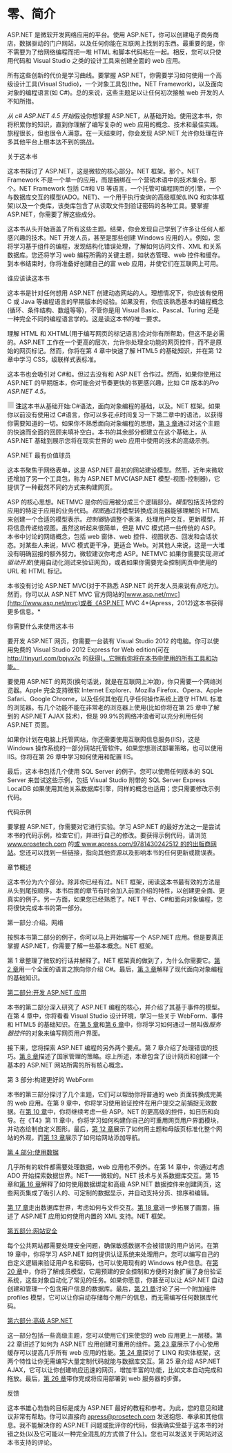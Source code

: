 # 零、简介

ASP.NET 是微软开发网络应用的平台。使用 ASP.NET，你可以创建电子商务商店，数据驱动的门户网站，以及任何你能在互联网上找到的东西。最重要的是，你不需要为了给网络编程而把一堆 HTML 和脚本代码粘在一起。相反，您可以只使用代码和 Visual Studio 之类的设计工具来创建全面的 web 应用。

所有这些创新的代价是学习曲线。要掌握 ASP.NET，你需要学习如何使用一个高级设计工具(Visual Studio)，一个对象工具包(the。NET Framework)，以及面向对象的编程语言(如 C#)。总的来说，这些主题足以让任何初次接触 web 开发的人不知所措。

*从 c# ASP.NET 4.5 开始*假设你想掌握 ASP.NET，从基础开始。使用这本书，你将积累你的知识，直到你理解了编写复杂的 web 应用的概念、技术和最佳实践。旅程很长，但也很令人满意。在一天结束时，你会发现 ASP.NET 允许你处理在许多其他平台上根本达不到的挑战。

关于这本书

这本书探讨了 ASP.NET，这是微软的核心部分。NET 框架。那个。NET Framework 不是一个单一的应用，而是捆绑在一个营销术语中的技术集合。那个。NET Framework 包括 C#和 VB 等语言，一个托管可编程网页的引擎，一个与数据库交互的模型(ADO。NET)、一个用于执行查询的高级框架(LINQ 和实体框架)以及一个类库，该类库包含了从读取文件到验证密码的各种工具。要掌握 ASP.NET，你需要了解这些成分。

这本书从头开始涵盖了所有这些主题。结果，你会发现自己学到了许多让任何人都感兴趣的技术。NET 开发人员，甚至是那些创建 Windows 应用的人。例如，您将学习基于组件的编程，发现结构化错误处理，了解如何访问文件、XML 和关系数据库。您还将学习 web 编程所需的关键主题，如状态管理、web 控件和缓存。到本书结束时，你将准备好创建自己的富 web 应用，并使它们在互联网上可用。

谁应该读这本书

这本书是针对任何想用 ASP.NET 创建动态网站的人。理想情况下，你应该有使用 C 或 Java 等编程语言的早期版本的经验。如果没有，你应该熟悉基本的编程概念(循环、条件结构、数组等等)，不管你是用 Visual Basic、Pascal、Turing 还是一种完全不同的编程语言学的。这是读这本书的唯一要求。

理解 HTML 和 XHTML(用于编写网页的标记语言)会对你有所帮助，但这不是必需的。ASP.NET 工作在一个更高的层次，允许你处理全功能的网页控件，而不是原始的网页标记。然而，你将在第 4 章中快速了解 HTML5 的基础知识，并在第 12 章中学习 CSS，级联样式表标准。

这本书也会吸引对 C#和。但过去没有和 ASP.NET 合作过。然而，如果你使用过 ASP.NET 的早期版本，你可能会对节奏更快的书更感兴趣，比如 C# 版本的*Pro ASP.NET 4.5。*

![image](img/sq.jpg) **注**这本书从基础开始:C#语法，面向对象编程的基础，以及。NET 框架。如果你以前没有使用过 C#语言，你可以多花点时间复习一下第二章中的语法，以获得你需要知道的一切。如果你不熟悉面向对象编程的思想，[第 3 章](03.html)通过对这个主题的快速而全面的回顾来填补空白。本书的其余部分都建立在这个基础上，从 ASP.NET 基础到展示您将在现实世界的 web 应用中使用的技术的高级示例。

ASP.NET 最有价值球员

这本书聚焦于网络表单，这是 ASP.NET 最初的网站建设模型。然而，近年来微软还增加了另一个工具包，称为 ASP.NET MVC(ASP.NET 模型-视图-控制器)，它提供了一种截然不同的方式来构建网页。

ASP 的核心思想。NETMVC 是你的应用被分成三个逻辑部分。*模型*包括支持您的应用的特定于应用的业务代码。*视图*通过将模型转换成浏览器能够理解的 HTML 来创建一个合适的模型表示。*控制器*协调整个表演，处理用户交互，更新模型，并将信息传递给视图。虽然这听起来很简单，但是 MVC 模式把一些传统的 ASP。本书中讨论的网络概念，包括 web 窗体、web 控件、视图状态、回发和会话状态。对某些人来说，MVC 模式更干净，更适合 Web。对其他人来说，这是一大堆没有明确回报的额外努力。微软建议你考虑 ASP。NETMVC 如果你需要实现*测试驱动开发*(使用自动化测试来验证网页)，或者如果你需要完全控制网页中使用的 URL 和 HTML 标记。

本书没有讨论 ASP.NET MVC(对于不熟悉 ASP.NET 的开发人员来说有点吃力)。然而，你可以从 ASP.NET MVC 官方网站的[www.asp.net/mvc](http://www.asp.net/mvc)或者《ASP.NET MVC 4*(Apress，2012)这本书获得更多信息。*

你需要什么来使用这本书

要开发 ASP.NET 网页，你需要一台装有 Visual Studio 2012 的电脑。你可以使用免费的 Visual Studio 2012 Express for Web edition(可在 http://tinyurl.com/bpjvx7c 的[获得)，它拥有你将在本书中使用的所有工具和功能。](http://tinyurl.com/bpjvx7c)

要使用 ASP.NET 的网页(换句话说，就是在互联网上冲浪)，你只需要一个网络浏览器。Apple 完全支持微软 Internet Explorer、Mozilla Firefox、Opera、Apple Safari、Google Chrome，以及任何其他在几乎任何操作系统上遵守 HTML 标准的浏览器。有几个功能不能在非常老的浏览器上使用(比如你将在第 25 章中了解到的 ASP.NET AJAX 技术)，但是 99.9%的网络冲浪者可以充分利用任何 ASP.NET 页面。

如果你计划在电脑上托管网站，你还需要使用互联网信息服务(IIS)，这是 Windows 操作系统的一部分网站托管软件。如果您想测试部署策略，也可以使用 IIS。你将在第 26 章中学习如何使用和配置 IIS。

最后，这本书包括几个使用 SQL Server 的例子。您可以使用任何版本的 SQL Server 来尝试这些示例，包括 Visual Studio 附带的 SQL Server Express LocalDB 如果使用其他关系数据库引擎，同样的概念也适用；您只需要修改示例代码。

代码示例

要掌握 ASP.NET，你需要对它进行实验。学习 ASP.NET 的最好方法之一是尝试本书的代码示例，检查它们，并进行自己的修改。要获得示例代码，请浏览 www.prosetech.com 的[或 www.apress.com/9781430242512 的](http://www.prosetech.com)[的出版商网站](http://www.apress.com/9781430242512)。您还可以找到一些链接，指向其他资源以及影响本书的任何更新或勘误表。

章节概述

这本书分为六个部分。除非你已经有过。NET 框架，阅读这本书最有效的方法是从头到尾按顺序。本书后面的章节有时会加入前面介绍的特性，以创建更全面、更真实的例子。另一方面，如果您已经熟悉了。NET 平台、C#和面向对象编程，您将很快完成本书的第一部分。

第一部分:介绍。网络

按照本书第二部分的例子，你可以马上开始编写一个 ASP.NET 应用。但是要真正掌握 ASP.NET，你需要了解一些基本概念。NET 框架。

第 1 章整理了微软的行话并解释了。NET 框架真的做到了，为什么你需要它。[第 2 章](02.html)用一个全面的语言之旅向你介绍 C#。最后，[第 3 章](03.html)解释了现代面向对象编程的基础知识。

[第二部分:开发 ASP.NET 应用](pt2.html)

本书的第二部分深入研究了 ASP.NET 编程的核心，并介绍了其基于事件的模型。在第 4 章中，你将看看 Visual Studio 设计环境，学习一些关于 WebForm、事件和 HTML5 的基础知识。在[第 5 章](05.html)和[第 6 章](06.html)中，你将学习如何通过一层叫做*服务器控件*的对象来编写网页用户界面。

接下来，您将探索 ASP.NET 编程的另外两个要点。第 7 章介绍了处理错误的技巧。[第 8 章](08.html)描述了国家管理的策略。综上所述，本章包含了设计网页和创建一个基本的 ASP.NET 网站所需的所有核心概念。

第 3 部分:构建更好的 WebForm

本书的第三部分探讨了几个主题，它们可以帮助你将普通的 web 页面转换成完美的 web 应用。在第 9 章中，你将学习使用验证控件在用户提交之前捕捉无效数据。在[第 10 章](10.html)中，你将继续考虑一些 ASP。NET 的更高级的控件，如日历和向导。在《T4》第 11 章中，你将学习如何构建你自己的可重用网页用户界面模块，并动态绘制自定义图形。最后，[第 12 章](12.html)展示了如何用主题和母版页标准化整个网站的外观，而[第 13 章](13.html)展示了如何给网站添加导航。

[第 4 部分:使用数据](pt4.html)

几乎所有的软件都需要处理数据，web 应用也不例外。在第 14 章中，你通过考虑 ADO 开始探索数据世界。NET——微软的。NET 技术与关系数据库交互。第 15 章和[第 16 章](16.html)解释了如何使用数据绑定和高级 ASP.NET 数据控件来创建网页，这些网页集成了吸引人的、可定制的数据显示，并自动支持分页、排序和编辑。

[第 17 章](17.html)走出数据库世界，考虑如何与文件交互。[第 18 章](18.html)进一步拓展了画面，描述了 ASP.NET 应用如何使用内置的 XML 支持。NET 框架。

[第五部分:网站安全](pt5.html)

每个公共网站都需要处理安全问题，确保敏感数据不会被错误的用户访问。在第 19 章中，你将学习 ASP.NET 如何提供认证系统来处理用户。您可以编写自己的自定义逻辑来验证用户名和密码，也可以使用现有的 Windows 帐户信息。在[第 20 章](20.html)中，你将了解成员模型，它用预建的安全控制和方便的对象扩展了身份验证系统，这些对象自动化了常见的任务。如果你愿意，你甚至可以让 ASP.NET 自动创建和管理一个包含用户信息的数据库。最后，[第 21 章](21.html)讨论了另一个附加组件 profiles 模型，它可以让你自动存储每个用户的信息，而无需编写任何数据库代码。

[第六部分:高级 ASP.NET](pt6.html)

这一部分包括一些高级主题，您可以使用它们来使您的 web 应用更上一层楼。第 22 章讲述了如何为 ASP.NET 应用创建可重用的组件。[第 23 章](23.html)展示了小心使用缓存可以提高几乎所有 web 应用的性能。[第 24 章](24.html)探讨了 LINQ 和实体框架，这两个特性让你无需编写大量定制代码就能与数据库交互。第 25 章介绍 ASP.NET AJAX，它可以让你创建响应迅速的网页，增加丰富的功能，比如文本自动完成和拖放。最后，[第 26 章](26.html)带你完成将应用部署到 web 服务器的步骤。

反馈

这本书雄心勃勃的目标是成为 ASP.NET 最好的教程和参考。为此，您的意见和建议非常有帮助。你可以直接向 apress@prosetech.com 发送抱怨、奉承和其他信息。我不能解决你的 ASP.NET 问题或批评你的代码，但我确实受益于这本书的对错之处(以及它可能以一种完全混乱的方式做了什么)。您也可以发送关于网站对这本书支持的评论。